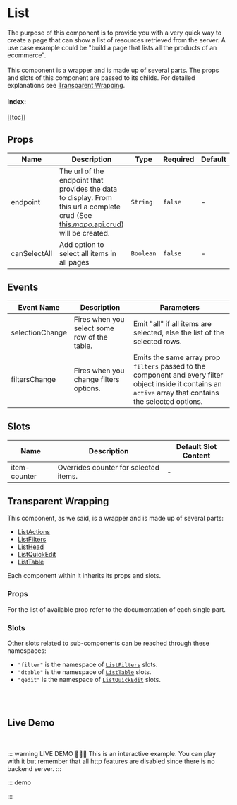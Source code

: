 # List

The purpose of this component is to provide you with a very quick way to create a page that can show a list of resources retrieved from the server. A use case example could be "build a page that lists all the products of an ecommerce". <br><br> This component is a wrapper and is made up of several parts. The props and slots of this component are passed to its childs. For detailed explanations see [Transparent Wrapping](#transparent-wrapping). <br> <h4>Index:</h4> [[toc]]

## Props

<!-- @vuese:List:props:start -->

|Name|Description|Type|Required|Default|
|---|---|---|---|---|
|endpoint|The url of the endpoint that provides the data to display. From this url a complete crud (See [this.$mapo.$api.crud](/core/#$api.crud)) will be created.|`String`|`false`|-|
|canSelectAll|Add option to select all items in all pages|`Boolean`|`false`|-|

<!-- @vuese:List:props:end -->


## Events

<!-- @vuese:List:events:start -->

|Event Name|Description|Parameters|
|---|---|---|
|selectionChange|Fires when you select some row of the table.|Emit "all" if all items are selected, else the list of the selected rows.|
|filtersChange|Fires when you change filters options.|Emits the same array prop `filters` passed to the component and every filter object inside it contains an `active` array that contains the selected options.|

<!-- @vuese:List:events:end -->


## Slots

<!-- @vuese:List:slots:start -->

|Name|Description|Default Slot Content|
|---|---|---|
|item-counter|Overrides counter for selected items.|-|

<!-- @vuese:List:slots:end -->




## Transparent Wrapping


This component, as we said, is a wrapper and is made up of several parts:
 - [ListActions](../ListActions/)
 - [ListFilters](../ListFilters/)
 - [ListHead](../ListHead/)
 - [ListQuickEdit](../ListQuickEdit/)
 - [ListTable](../ListTable/)

Each component within it inherits its props and slots.

### Props
For the list of available prop refer to the documentation of each single part.

### Slots
Other slots related to sub-components can be reached through these namespaces:
 - `"filter"` is the namespace of [`ListFilters`](../ListFilters/#slots) slots.
 - `"dtable"` is the namespace of [`ListTable`](../ListTable/#slots) slots.
 - `"qedit"` is the namespace of [`ListQuickEdit`](../ListQuickEdit/#slots) slots.

<br><br>

## Live Demo

<br>

::: warning LIVE DEMO 🎉🎉🎉
This is an interactive example. You can play with it but remember that all http features are disabled since there is no backend server.
:::

::: demo
<template>
  <v-app>
    <List
    show-select
    title="Sweets archive:"
    lookup="name"
    :headers="headers"
    :editFields="editFields"
    :filters="availableFilters"
    multi-sort
    can-select-all
    searchable
    :data.sync="desserts"
    :actions="[]"
    >
    </List>
    <br>
    <h3> Data: </h3>
    <pre>{{ desserts }}</pre>
  </v-app>
</template>

<script>
export default {
  data() {
    return {
      headers: [
        {
          text: "Dessert (100g serving)",
          align: "start",
          sortable: false,
          value: "name",
        },
        { text: "Protein (g)", value: "protein" },
        { text: "Gluten-Free", value: "glutenfree" },
        { text: "Actions", value: "actions", sortable: false },
      ],
      editFields: [
        { attrs: { rules: [(v) => !!v || "Name is required"] }, value: "name" },
        { value: "protein" }
      ],
      availableFilters: [
        {
          text: "Gluten Free",
          value: "glutenfree",
          choices: [
            { text: "Yes", value: true },
            { text: "No", value: false },
          ],
        },
      ],
      desserts: [
        {
          name: "Frozen Yogurt",
          protein: 4.0,
          glutenfree: true,
        },
        {
          name: "Ice cream sandwich",
          protein: 4.3,
          glutenfree: false,
        },
        {
          name: "Eclair",
          protein: 6.0,
          glutenfree: false,
        },
        {
          name: "Jelly bean",
          protein: 0.0,
          glutenfree: true,
        },
        {
          name: "Lollipop",
          protein: 0,
          glutenfree: true,
        },
        {
          name: "KitKat",
          protein: 7,
          glutenfree: false,
        },
        {
          name: "KitKat2",
          protein: 77,
          glutenfree: false,
        },
      ],
    };
  },
};
</script>
:::


